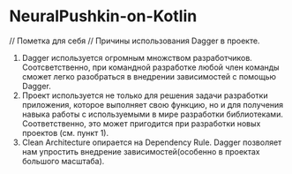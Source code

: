 # NeuralPushkin-on-Kotlin

// Пометка для себя
// Причины использования Dagger в проекте.
  1. Dagger используется огромным множством разработчиков. Соотсветственно, при командной разработке любой член команды сможет легко разобраться в внедрении зависимостей с помощью Dagger.
  2. Проект используется не только для решения задачи разработки приложения, которое выполняет свою функцию, но и для получения навыка работы с используемыми в мире разработки библиотеками.
  Соответственно, это может пригодится при разработки новых проектов (см. пункт 1).
  3. Clean Architecture опирается на Dependency Rule. Dagger позволяет нам упростить внедрение зависимостей(особенно в проектах большого масштаба).
